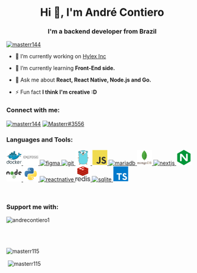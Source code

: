 <h1 align="center">Hi 👋, I'm André Contiero</h1>
<h3 align="center">I'm a backend developer from Brazil</h3>

<p align="left"> <a href="https://twitter.com/masterr144" target="blank"><img src="https://img.shields.io/twitter/follow/masterr144?logo=twitter&style=for-the-badge" alt="masterr144" /></a> </p>

- 🔭 I’m currently working on [Hylex Inc](https://github.com/redestone)

- 🌱 I’m currently learning **Front-End side.**

- 💬 Ask me about **React, React Native, Node.js and Go.**

- ⚡ Fun fact **I think I'm creative :D**

<h3 align="left">Connect with me:</h3>
<p align="left">
<a href="https://twitter.com/masterr144" target="blank"><img align="center" src="https://logodownload.org/wp-content/uploads/2014/09/twitter-logo-7.png" alt="masterr144" height="30" width="40" /></a>
<a href="#" target="blank" title="Masterr#3556"><img align="center" src="https://forum.muzago.net/uploads/monthly_2020_03/discord-logo-01.png.9ef565ad7e5ba4dca93fd8e644cb18b5.png" alt="Masterr#3556" height="30" width="40" /></a>
</p>

<h3 align="left">Languages and Tools:</h3>
<p align="left"> <a href="https://www.docker.com/" target="_blank"> <img src="https://raw.githubusercontent.com/devicons/devicon/master/icons/docker/docker-original-wordmark.svg" alt="docker" width="40" height="40"/> </a> <a href="https://expressjs.com" target="_blank"> <img src="https://raw.githubusercontent.com/devicons/devicon/master/icons/express/express-original-wordmark.svg" alt="express" width="40" height="40"/> </a> <a href="https://www.figma.com/" target="_blank"> <img src="https://www.vectorlogo.zone/logos/figma/figma-icon.svg" alt="figma" width="40" height="40"/> </a> <a href="https://git-scm.com/" target="_blank"> <img src="https://www.vectorlogo.zone/logos/git-scm/git-scm-icon.svg" alt="git" width="40" height="40"/> </a> <a href="https://golang.org" target="_blank"> <img src="https://raw.githubusercontent.com/devicons/devicon/master/icons/go/go-original.svg" alt="go" width="40" height="40"/> </a> <a href="https://developer.mozilla.org/en-US/docs/Web/JavaScript" target="_blank"> <img src="https://raw.githubusercontent.com/devicons/devicon/master/icons/javascript/javascript-original.svg" alt="javascript" width="40" height="40"/> </a> <a href="https://mariadb.org/" target="_blank"> <img src="https://www.vectorlogo.zone/logos/mariadb/mariadb-icon.svg" alt="mariadb" width="40" height="40"/> </a> <a href="https://www.mongodb.com/" target="_blank"> <img src="https://raw.githubusercontent.com/devicons/devicon/master/icons/mongodb/mongodb-original-wordmark.svg" alt="mongodb" width="40" height="40"/> </a> <a href="https://nextjs.org/" target="_blank"> <img src="https://cdn.worldvectorlogo.com/logos/nextjs-3.svg" alt="nextjs" width="40" height="40"/> </a> <a href="https://www.nginx.com" target="_blank"> <img src="https://raw.githubusercontent.com/devicons/devicon/master/icons/nginx/nginx-original.svg" alt="nginx" width="40" height="40"/> </a> <a href="https://nodejs.org" target="_blank"> <img src="https://raw.githubusercontent.com/devicons/devicon/master/icons/nodejs/nodejs-original-wordmark.svg" alt="nodejs" width="40" height="40"/> </a> <a href="https://www.python.org" target="_blank"> <img src="https://raw.githubusercontent.com/devicons/devicon/master/icons/python/python-original.svg" alt="python" width="40" height="40"/> </a> <a href="https://reactnative.dev/" target="_blank"> <img src="https://reactnative.dev/img/header_logo.svg" alt="reactnative" width="40" height="40"/> </a> <a href="https://redis.io" target="_blank"> <img src="https://raw.githubusercontent.com/devicons/devicon/master/icons/redis/redis-original-wordmark.svg" alt="redis" width="40" height="40"/> </a> <a href="https://www.sqlite.org/" target="_blank"> <img src="https://www.vectorlogo.zone/logos/sqlite/sqlite-icon.svg" alt="sqlite" width="40" height="40"/> </a> <a href="https://www.typescriptlang.org/" target="_blank"> <img src="https://raw.githubusercontent.com/devicons/devicon/master/icons/typescript/typescript-original.svg" alt="typescript" width="40" height="40"/> </a> </p>

<br>
<h3 align="left">Support me with:</h3>
<p><a href="https://www.buymeacoffee.com/andrecontiero1"> <img align="left" src="https://cdn.buymeacoffee.com/buttons/v2/default-yellow.png" height="50" width="210" alt="andrecontiero1" /></a></p><br><br>

<br>
<br>
<p><img align="left" src="https://github-readme-stats.vercel.app/api/top-langs?username=masterr115&show_icons=true&locale=en&layout=compact&theme=tokyonight" alt="masterr115" /></p>

<br>
<p>&nbsp;<img align="center" src="https://github-readme-stats.vercel.app/api?username=masterr115&show_icons=true&locale=en&theme=tokyonight" alt="masterr115" /></p>
